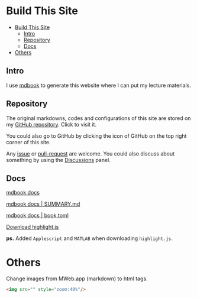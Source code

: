 # Build This Site
- [Build This Site](#build-this-site)
  - [Intro](#intro)
  - [Repository](#repository)
  - [Docs](#docs)
- [Others](#others)


## Intro
I use [mdbook](https://github.com/rust-lang/mdBook) to generate this website where I can put my lecture materials. 

## Repository
The original markdowns, codes and configurations of this site are stored on my [GitHub repository](https://github.com/Yang-Xijie/yang-xijie.github.io). Click to visit it.

You could also go to GitHub by clicking the icon of GitHub on the top right corner of this site.

Any [issue](https://github.com/Yang-Xijie/yang-xijie.github.io/issues) or [pull-request](https://github.com/Yang-Xijie/yang-xijie.github.io/pulls) are welcome. You could also discuss about something by using the [Discussions](https://github.com/Yang-Xijie/yang-xijie.github.io/discussions) panel.

## Docs

[mdbook docs](https://rust-lang.github.io/mdBook/index.html)

[mdbook docs | SUMMARY.md](https://rust-lang.github.io/mdBook/format/summary.html)

[mdbook docs | book.toml](https://rust-lang.github.io/mdBook/format/config.html)

[Download highlight.js](https://highlightjs.org)

**ps.** Added `Applescript` and `MATLAB` when downloading `highlight.js`.

# Others
Change images from MWeb.app (markdown) to html tags.
```html
<img src="" style="zoom:40%"/>
```